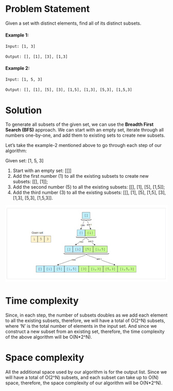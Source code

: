 # Problem Statement
Given a set with distinct elements, find all of its distinct subsets.

#### Example 1:
```
Input: [1, 3]

Output: [], [1], [3], [1,3]
```

#### Example 2:
```
Input: [1, 5, 3]

Output: [], [1], [5], [3], [1,5], [1,3], [5,3], [1,5,3]
```

# Solution
To generate all subsets of the given set, we can use the **Breadth First Search (BFS)** approach. We can start with an empty set, iterate through all numbers one-by-one, and add them to existing sets to create new subsets.

Let’s take the example-2 mentioned above to go through each step of our algorithm:

Given set: [1, 5, 3]

1. Start with an empty set: [[]]
2. Add the first number (1) to all the existing subsets to create new subsets: [[], [1]];
3. Add the second number (5) to all the existing subsets: [[], [1], [5], [1,5]];
4. Add the third number (3) to all the existing subsets: [[], [1], [5], [1,5], [3], [1,3], [5,3], [1,5,3]].

![alt text][logo]

[logo]: https://github.com/kai-ion/Grokking-the-coding-Interview/blob/main/10.%20Pattern%20Subsets/1.%20Subsets%20(easy)/Example.PNG "example"

# Time complexity
Since, in each step, the number of subsets doubles as we add each element to all the existing subsets, therefore, we will have a total of O(2^N) subsets, where ‘N’ is the total number of elements in the input set. And since we construct a new subset from an existing set, therefore, the time complexity of the above algorithm will be O(N*2^N).

# Space complexity
All the additional space used by our algorithm is for the output list. Since we will have a total of O(2^N) subsets, and each subset can take up to O(N) space, therefore, the space complexity of our algorithm will be O(N*2^N).
